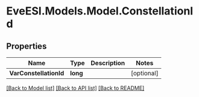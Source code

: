 # EveESI.Models.Model.ConstellationId

## Properties

Name | Type | Description | Notes
------------ | ------------- | ------------- | -------------
**VarConstellationId** | **long** |  | [optional] 

[[Back to Model list]](../README.md#documentation-for-models) [[Back to API list]](../README.md#documentation-for-api-endpoints) [[Back to README]](../README.md)

